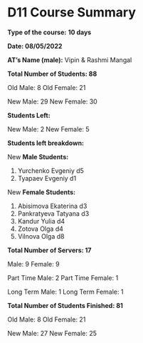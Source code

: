 # D11 Course Summary

**Type of the course:** **10 days**

**Date: 08/05/2022**

**AT’s Name (male):** Vipin & Rashmi Mangal

**Total Number of Students: 88**

Old Male:  8
Old Female: 21

New Male:  29
New Female: 30

**Students Left:** 

New Male: 2
New Female: 5

**Students left breakdown:** 

New **Male Students:** 

1. Yurchenko Evgeniy d5
2. Tyapaev Evgeniy d1

New **Female Students:** 

1. Abisimova Ekaterina d3
2. Pankratyeva Tatyana d3
3. Kandur Yulia d4
4. Zotova Olga d4
5. Vilnova Olga d8

**Total Number of Servers: 17**

Male: 9  Female: 9

Part Time Male:  2
Part Time Female: 1

Long Term Male: 1 
Long Term Female: 1

**Total Number of Students Finished:  81**

Old Male: 8
Old Female: 21

New Male: 27
New Female: 25